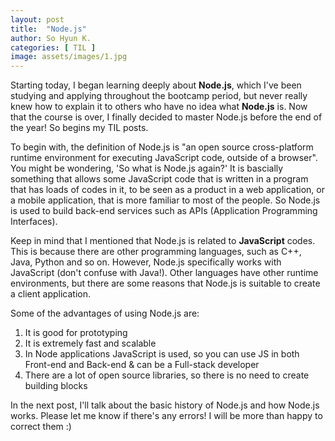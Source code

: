 ```yaml
---
layout: post
title:  "Node.js"
author: So Hyun K.
categories: [ TIL ]
image: assets/images/1.jpg
---
```


Starting today, I began learning deeply about **Node.js**, which I've been studying and applying throughout the bootcamp period, but never really knew how to explain it to others who have no idea what **Node.js** is.
Now that the course is over, I finally decided to master Node.js before the end of the year!
So begins my TIL posts.

To begin with, the definition of Node.js is "an open source cross-platform runtime environment for executing JavaScript code, outside of a browser". You might be wondering, 'So what is Node.js again?'
It is bascially something that allows some JavaScript code that is written in a program that has loads of codes in it, to be seen as a product in a web application, or a mobile application, that is more familiar to most of the people.
So Node.js is used to build back-end services such as APIs (Application Programming Interfaces).

Keep in mind that I mentioned that Node.js is related to **JavaScript** codes.
This is because there are other programming languages, such as C++, Java, Python and so on. However, Node.js specifically works with JavaScript (don't confuse with Java!). Other languages have other runtime environments, but there are some reasons that Node.js is suitable to create a client application.

Some of the advantages of using Node.js are:
1. It is good for prototyping
2. It is extremely fast and scalable
3. In Node applications JavaScript is used, so you can use JS in both Front-end and Back-end & can be a Full-stack developer
4. There are a lot of open source libraries, so there is no need to create building blocks


In the next post, I'll talk about the basic history of Node.js and how Node.js works.
Please let me know if there's any errors! I will be more than happy to correct them :)